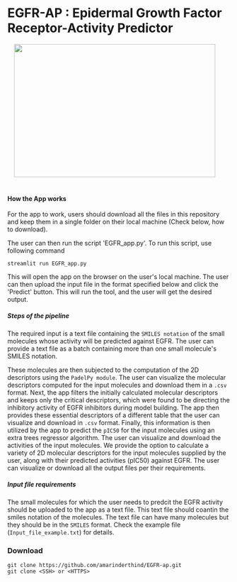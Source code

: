 # EGFR-AP : Epidermal Growth Factor Receptor-Activity Predictor


 <p align="center">
<img src="https://github.com/amarinderthind/EGFR-ap/assets/45668229/e93c5f06-8e65-44b5-b000-52297a25effb.png" width=95% height="300">&nbsp; &nbsp; &nbsp; &nbsp;
 
 
</p>

#### How the App works

For the app to work, users should download all the files in this repository and keep them in a single folder on their local machine (Check below, how to download).

The user can then run the script 'EGFR_app.py'.
To run this script, use following command 

```
streamlit run EGFR_app.py

 ```


This will open the app on the browser on the user's local machine. The user can then upload the input file in the format specified below and click the 'Predict' button.
This will run the tool, and the user will get the desired output.

##### Steps of the pipeline

The required input is a text file containing the `SMILES notation` of the small molecules whose activity will be predicted against EGFR. The user can provide a text file as a batch containing more than one small molecule's SMILES notation.

These molecules are then subjected to the computation of the 2D descriptors using the `PadelPy module`. The user can visualize the molecular descriptors computed for the input molecules and download them in a `.csv` format. Next, the app filters the initially calculated molecular descriptors and keeps only the critical descriptors, which were found to be directing the inhibitory activity of EGFR inhibitors during model building. The app then provides these essential descriptors of a different table that the user can visualize and download in `.csv` format. Finally, this information is then utilized by the app to predict the `pIC50` for the input molecules using an extra trees regressor algorithm. The user can visualize and download the activities of the input molecules. We provide the option to calculate a variety of 2D molecular descriptors for the input molecules supplied by the user, along with their predicted activities (pIC50) against EGFR. The user can visualize or download all the output files per their requirements.


##### Input file requirements

The small molecules for which the user needs to predcit the EGFR activity should be uploaded to the app as a text file. This text file should coantin the smiles notation of the molecules. The text file can have many molecules but they should be in the `SMILES` format. Check the example file (`Input_file_example.txt`) for details.

### Download 

```
git clone https://github.com/amarinderthind/EGFR-ap.git
git clone <SSH> or <HTTPS>

```
